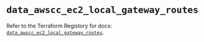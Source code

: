 # `data_awscc_ec2_local_gateway_routes`

Refer to the Terraform Registory for docs: [`data_awscc_ec2_local_gateway_routes`](https://registry.terraform.io/providers/hashicorp/awscc/0.70.0/docs/data-sources/ec2_local_gateway_routes).
